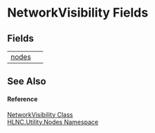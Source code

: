 # NetworkVisibility Fields




## Fields
<table>
<tr>
<td><a href="F_HLNC_Utility_Nodes_NetworkVisibility_nodes">nodes</a></td>
<td> </td></tr>
</table>

## See Also


#### Reference
<a href="T_HLNC_Utility_Nodes_NetworkVisibility">NetworkVisibility Class</a>  
<a href="N_HLNC_Utility_Nodes">HLNC.Utility.Nodes Namespace</a>  
